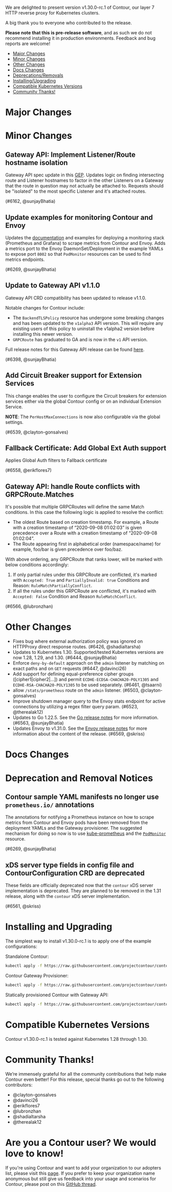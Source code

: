 We are delighted to present version v1.30.0-rc.1 of Contour, our layer 7 HTTP reverse proxy for Kubernetes clusters.

A big thank you to everyone who contributed to the release.

**Please note that this is pre-release software**, and as such we do not recommend installing it in production environments.
Feedback and bug reports are welcome!


- [Major Changes](#major-changes)
- [Minor Changes](#minor-changes)
- [Other Changes](#other-changes)
- [Docs Changes](#docs-changes)
- [Deprecations/Removals](#deprecation-and-removal-notices)
- [Installing/Upgrading](#installing-and-upgrading)
- [Compatible Kubernetes Versions](#compatible-kubernetes-versions)
- [Community Thanks!](#community-thanks)

# Major Changes


# Minor Changes

## Gateway API: Implement Listener/Route hostname isolation

Gateway API spec update in this [GEP](https://github.com/kubernetes-sigs/gateway-api/pull/2465).
Updates logic on finding intersecting route and Listener hostnames to factor in the other Listeners on a Gateway that the route in question may not actually be attached to.
Requests should be "isolated" to the most specific Listener and it's attached routes.

(#6162, @sunjayBhatia)

## Update examples for monitoring Contour and Envoy

Updates the [documentation](https://projectcontour.io/docs/main/guides/prometheus/) and examples for deploying a monitoring stack (Prometheus and Grafana) to scrape metrics from Contour and Envoy.
Adds a metrics port to the Envoy DaemonSet/Deployment in the example YAMLs to expose port `8002` so that `PodMonitor` resources can be used to find metrics endpoints.

(#6269, @sunjayBhatia)

## Update to Gateway API v1.1.0

Gateway API CRD compatibility has been updated to release v1.1.0.

Notable changes for Contour include:
- The `BackendTLSPolicy` resource has undergone some breaking changes and has been updated to the `v1alpha3` API version. This will require any existing users of this policy to uninstall the v1alpha2 version before installing this newer version.
- `GRPCRoute` has graduated to GA and is now in the `v1` API version.

Full release notes for this Gateway API release can be found [here](https://github.com/kubernetes-sigs/gateway-api/releases/tag/v1.1.0).

(#6398, @sunjayBhatia)

## Add Circuit Breaker support for Extension Services

This change enables the user to configure the Circuit breakers for extension services either via the global Contour config or on an individual Extension Service.

**NOTE**: The `PerHostMaxConnections` is now also configurable via the global settings.

(#6539, @clayton-gonsalves)

## Fallback Certificate: Add Global Ext Auth support

Applies Global Auth filters to Fallback certificate

(#6558, @erikflores7)

## Gateway API: handle Route conflicts with GRPCRoute.Matches

It's possible that multiple GRPCRoutes will define the same Match conditions. In this case the following logic is applied to resolve the conflict:

- The oldest Route based on creation timestamp. For example, a Route with a creation timestamp of “2020-09-08 01:02:03” is given precedence over a Route with a creation timestamp of “2020-09-08 01:02:04”.
- The Route appearing first in alphabetical order (namespace/name) for example, foo/bar is given precedence over foo/baz.

With above ordering, any GRPCRoute that ranks lower, will be marked with below conditions accordingly:
1. If only partial rules under this GRPCRoute are conflicted, it's marked with `Accepted: True` and `PartiallyInvalid: true` Conditions and Reason: `RuleMatchPartiallyConflict`.
2. If all the rules under this GRPCRoute are conflicted, it's marked with `Accepted: False` Condition and Reason `RuleMatchConflict`.

(#6566, @lubronzhan)


# Other Changes
- Fixes bug where external authorization policy was ignored on HTTPProxy direct response routes. (#6426, @shadialtarsha)
- Updates to Kubernetes 1.30. Supported/tested Kubernetes versions are now 1.28, 1.29, and 1.30. (#6444, @sunjayBhatia)
- Enforce `deny-by-default` approach on the `admin` listener by matching on exact paths and on `GET` requests (#6447, @davinci26)
- Add support for defining equal-preference cipher groups ([cipher1|cipher2|...]) and permit `ECDHE-ECDSA-CHACHA20-POLY1305` and `ECDHE-RSA-CHACHA20-POLY1305` to be used separately. (#6461, @tsaarni)
- allow `/stats/prometheus` route on the `admin` listener. (#6503, @clayton-gonsalves)
- Improve shutdown manager query to the Envoy stats endpoint for active connections by utilizing a regex filter query param. (#6523, @therealak12)
- Updates to Go 1.22.5. See the [Go release notes](https://go.dev/doc/devel/release#go1.22.minor) for more information. (#6563, @sunjayBhatia)
- Updates Envoy to v1.31.0. See the [Envoy release notes](https://www.envoyproxy.io/docs/envoy/v1.31.0/version_history/v1.31/v1.31.0) for more information about the content of the release. (#6569, @skriss)


# Docs Changes


# Deprecation and Removal Notices


## Contour sample YAML manifests no longer use `prometheus.io/` annotations

The annotations for notifying a Prometheus instance on how to scrape metrics from Contour and Envoy pods have been removed from the deployment YAMLs and the Gateway provisioner.
The suggested mechanism for doing so now is to use [kube-prometheus](https://github.com/prometheus-operator/kube-prometheus) and the [`PodMonitor`](https://prometheus-operator.dev/docs/operator/design/#podmonitor) resource.

(#6269, @sunjayBhatia)

## xDS server type fields in config file and ContourConfiguration CRD are deprecated

These fields are officially deprecated now that the `contour` xDS server implementation is deprecated.
They are planned to be removed in the 1.31 release, along with the `contour` xDS server implementation.

(#6561, @skriss)


# Installing and Upgrading

The simplest way to install v1.30.0-rc.1 is to apply one of the example configurations:

Standalone Contour:
```bash
kubectl apply -f https://raw.githubusercontent.com/projectcontour/contour/v1.30.0-rc.1/examples/render/contour.yaml
```

Contour Gateway Provisioner:
```bash
kubectl apply -f https://raw.githubusercontent.com/projectcontour/contour/v1.30.0-rc.1/examples/render/contour-gateway-provisioner.yaml
```

Statically provisioned Contour with Gateway API:
```bash
kubectl apply -f https://raw.githubusercontent.com/projectcontour/contour/v1.30.0-rc.1/examples/render/contour-gateway.yaml
```


# Compatible Kubernetes Versions

Contour v1.30.0-rc.1 is tested against Kubernetes 1.28 through 1.30.

# Community Thanks!
We’re immensely grateful for all the community contributions that help make Contour even better! For this release, special thanks go out to the following contributors:

- @clayton-gonsalves
- @davinci26
- @erikflores7
- @lubronzhan
- @shadialtarsha
- @therealak12


# Are you a Contour user? We would love to know!
If you're using Contour and want to add your organization to our adopters list, please visit this [page](https://projectcontour.io/resources/adopters/). If you prefer to keep your organization name anonymous but still give us feedback into your usage and scenarios for Contour, please post on this [GitHub thread](https://github.com/projectcontour/contour/issues/1269).
